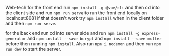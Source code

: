Web-tech
for the front end run `npm install -g @vue/cli` and then cd into the client side and run `npm run serve` to run the front end locally on localhost:8081 if that doesn't work try `npm install` when in the client folder and then `npm run serve`.

for the back end run cd into server side and run `npm install -g express-generator` and `npm install --save bcrypt` and `npm install --save multer` before then running `npm install`. Also run `npm i nodemon` and then run `npm run dev` to start the server.

